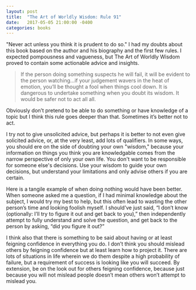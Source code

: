 ```yaml
---
layout: post
title:  "The Art of Worldly Wisdom: Rule 91"
date:   2017-05-05 21:00:00 -0400
categories: books
---
```


"Never act unless you think it is prudent to do so." I had my doubts about this book based on the author and his biography and the first few rules. I expected pompousness and vagueness, but The Art of Worldly Wisdom proved to contain some actionable advice and insights.

> If the person doing something suspects he will fail, it will be evident to the person watching…if your judgement wavers in the heat of emotion, you’ll be thought a fool when things cool down. It is dangerous to undertake something when you doubt its wisdom. It would be safer not to act all all.

Obviously don’t pretend to be able to do something or have knowledge of a topic but I think this rule goes deeper than that. Sometimes it’s better not to act.

I try not to give unsolicited advice, but perhaps it is better to not even give solicited advice, or, at the very least, add lots of qualifiers. In some ways, you should ere on the side of doubting your own "wisdom," because your information on things you think you are knowledgable comes from the narrow perspective of only your own life. You don't want to be responsible for someone else's decisions. Use your wisdom to guide your own decisions, but understand your limitations and only advise others if you are certain.

Here is a tangile example of when doing nothing would have been better. When someone asked me a question, if I had minimal knowledge about the subject, I would try my best to help, but this often lead to wasting the other person’s time and looking foolish myself. I should’ve just said, “I don’t know (optionally: I’ll try to figure it out and get back to you),” then independently attempt to fully understand and solve the question, and get back to the person by asking, “did you figure it out?”

I think also that there is something to be said about having or at least feigning confidence in everything you do. I don’t think you should mislead others by feigning confidence but at least learn how to project it. There are lots of situations in life wherein we do them despite a high probability of failure, but a requirement of success is looking like you will succeed. By extension, be on the look out for others feigning confidence, because just because you will not mislead people doesn’t mean others won’t attempt to mislead you.
